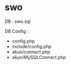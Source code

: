 swo
===

DB : swo.sql


DB Config :
- config.php
- include/config.php
- akun/connect.php
- akun/MySQLConnect.php

